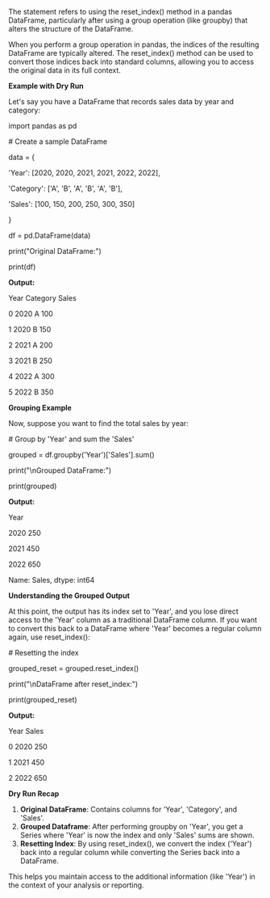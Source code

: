 The statement refers to using the reset_index() method in a pandas DataFrame, particularly after using a group operation (like groupby) that alters the structure of the DataFrame.

When you perform a group operation in pandas, the indices of the resulting DataFrame are typically altered. The reset_index() method can be used to convert those indices back into standard columns, allowing you to access the original data in its full context.

**Example with Dry Run**

Let's say you have a DataFrame that records sales data by year and category:

import pandas as pd

\# Create a sample DataFrame

data = {

'Year': \[2020, 2020, 2021, 2021, 2022, 2022\],

'Category': \['A', 'B', 'A', 'B', 'A', 'B'\],

'Sales': \[100, 150, 200, 250, 300, 350\]

}

df = pd.DataFrame(data)

print("Original DataFrame:")

print(df)

**Output:**

Year Category Sales

0 2020 A 100

1 2020 B 150

2 2021 A 200

3 2021 B 250

4 2022 A 300

5 2022 B 350

**Grouping Example**

Now, suppose you want to find the total sales by year:

\# Group by 'Year' and sum the 'Sales'

grouped = df.groupby('Year')\['Sales'\].sum()

print("\\nGrouped DataFrame:")

print(grouped)

**Output:**

Year

2020 250

2021 450

2022 650

Name: Sales, dtype: int64

**Understanding the Grouped Output**

At this point, the output has its index set to 'Year', and you lose direct access to the 'Year' column as a traditional DataFrame column. If you want to convert this back to a DataFrame where 'Year' becomes a regular column again, use reset_index():

\# Resetting the index

grouped_reset = grouped.reset_index()

print("\\nDataFrame after reset_index:")

print(grouped_reset)

**Output:**

Year Sales

0 2020 250

1 2021 450

2 2022 650

**Dry Run Recap**

1. **Original DataFrame**: Contains columns for 'Year', 'Category', and 'Sales'.
2. **Grouped Dataframe**: After performing groupby on 'Year', you get a Series where 'Year' is now the index and only 'Sales' sums are shown.
3. **Resetting Index**: By using reset_index(), we convert the index ('Year') back into a regular column while converting the Series back into a DataFrame.

This helps you maintain access to the additional information (like 'Year') in the context of your analysis or reporting.
